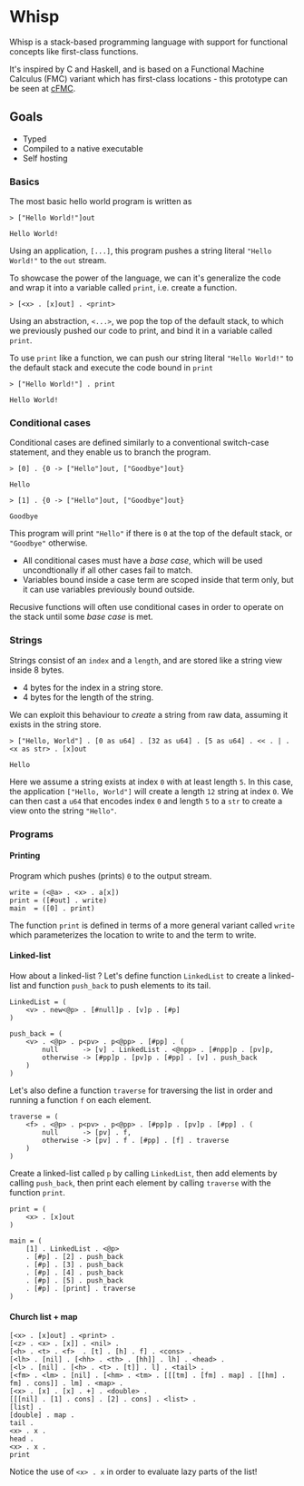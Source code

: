 # Whisp

Whisp is a stack-based programming language with support for functional concepts like first-class functions.

It's inspired by C and Haskell, and is based on a Functional Machine Calculus (FMC) variant which has first-class locations - this prototype can be seen at [cFMC](https://github.com/bmqn/cFMC).

## Goals
- Typed
- Compiled to a native executable
- Self hosting

### Basics

The most basic hello world program is written as

```
> ["Hello World!"]out

Hello World!
```

Using an application, `[...]`, this program pushes a string literal `"Hello World!"` to the `out` stream.

To showcase the power of the language, we can it's generalize the code and wrap it into a variable called `print`, i.e. create a function.

```
> [<x> . [x]out] . <print>
```

Using an abstraction, `<...>`, we pop the top of the default stack, to which we previously pushed our code to print, and bind it in a variable called `print`.

To use `print` like a function, we can push our string literal `"Hello World!"` to the default stack and execute the code bound in `print`

```
> ["Hello World!"] . print

Hello World!
```

### Conditional cases

Conditional cases are defined similarly to a conventional switch-case statement, and they enable us to branch the program.

```
> [0] . {0 -> ["Hello"]out, ["Goodbye"]out}

Hello
```

```
> [1] . {0 -> ["Hello"]out, ["Goodbye"]out}

Goodbye
```

This program will print `"Hello"` if there is `0` at the top of the default stack, or `"Goodbye"` otherwise.

- All conditional cases must have a _base case_, which will be used uncondtionally if all other cases fail to match.
- Variables bound inside a case term are scoped inside that term only, but it can use variables previously bound outside.

Recusive functions will often use conditional cases in order to operate on the stack until some _base case_ is met.

### Strings

Strings consist of an `index` and a `length`, and are stored like a string view inside 8 bytes.
- 4 bytes for the index in a string store.
- 4 bytes for the length of the string.

We can exploit this behaviour to _create_ a string from raw data, assuming it exists in the string store.

```
> ["Hello, World"] . [0 as u64] . [32 as u64] . [5 as u64] . << . | . <x as str> . [x]out

Hello
```

Here we assume a string exists at index `0` with at least length `5`. In this case, the application `["Hello, World"]` will create a length `12` string at index `0`. We can then cast a `u64` that encodes index `0` and length `5` to a `str` to create a view onto the string `"Hello"`.

### Programs

#### Printing

Program which pushes (prints) `0` to the output stream. 

```
write = (<@a> . <x> . a[x])
print = ([#out] . write)
main  = ([0] . print)
```

The function `print` is defined in terms of a more general variant called `write` which parameterizes the location to write to and the term to write.

#### Linked-list

How about a linked-list ? Let's define function `LinkedList` to create a linked-list and function `push_back` to push elements to its tail.

```
LinkedList = (
    <v> . new<@p> . [#null]p . [v]p . [#p]
)

push_back = (
    <v> . <@p> . p<pv> . p<@pp> . [#pp] . (
        null      -> [v] . LinkedList . <@npp> . [#npp]p . [pv]p,
        otherwise -> [#pp]p . [pv]p . [#pp] . [v] . push_back
    )
)
```

Let's also define a function `traverse` for traversing the list in order and running a function `f` on each element.

```
traverse = (
    <f> . <@p> . p<pv> . p<@pp> . [#pp]p . [pv]p . [#pp] . (
        null      -> [pv] . f,
        otherwise -> [pv] . f . [#pp] . [f] . traverse
    )
)
```

Create a linked-list called `p` by calling `LinkedList`, then add elements by calling `push_back`, then print each element by calling `traverse` with the function `print`.

```
print = (
    <x> . [x]out
)

main = (
    [1] . LinkedList . <@p>
    . [#p] . [2] . push_back
    . [#p] . [3] . push_back
    . [#p] . [4] . push_back
    . [#p] . [5] . push_back
    . [#p] . [print] . traverse
)
```

#### Church list + map

```
[<x> . [x]out] . <print> .
[<z> . <x> . [x]] . <nil> .
[<h> . <t> . <f>  . [t] . [h] . f] . <cons> .
[<lh> . [nil] . [<hh> . <th> . [hh]] . lh] . <head> .
[<l> . [nil] . [<h> . <t> . [t]] . l] . <tail> .
[<fm> . <lm> . [nil] . [<hm> . <tm> . [[[tm] . [fm] . map] . [[hm] . fm] . cons]] . lm] . <map> .
[<x> . [x] . [x] . +] . <double> .
[[[nil] . [1] . cons] . [2] . cons] . <list> .
[list] .
[double] . map .
tail .
<x> . x .
head .
<x> . x .
print
```

Notice the use of `<x> . x` in order to evaluate lazy parts of the list!
